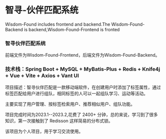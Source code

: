 # 智寻-伙伴匹配系统 
 
Wisdom-Found includes frontend and backend.The Wisdom-Found-Backend is backend,Wisdom-Found-Frontend is fronted

### 智寻伙伴匹配系统

前端文件为Wisdom-Found-Frontend，后端文件为Wisdom-Found-Backend。  

### 技术栈：Spring Boot + MySQL + MyBatis-Plus + Redis + Knife4j + Vue + Vite + Axios + Vant UI 
项目描述：智寻伙伴匹配是一款移动端软件，在创建用户时添加了标签属性，通过标签匹配给用户进行组队，相同标签的人可以一起组队学习、运动等活动。

主要实现了用户管理、按标签检索用户、推荐相似用户、组队功能。

项目完成时间为2023.1--2023.2,花费了 2400+ 分钟，总的来说，学习到了很多知识，第一次接触到了 Redisson 这样简易的分布式锁。 

该项目为个人项目，用于学习交流使用。
